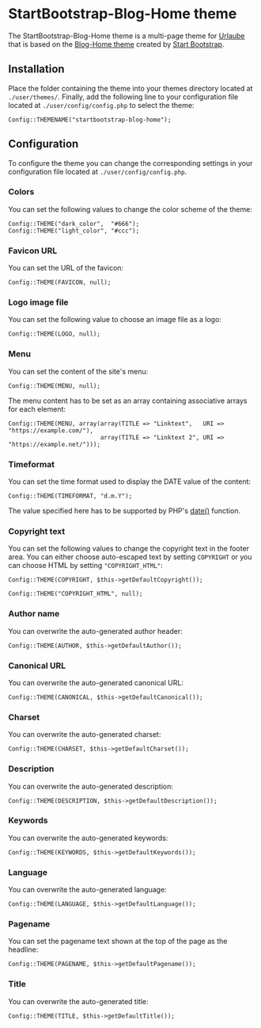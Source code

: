 # StartBootstrap-Blog-Home theme
The StartBootstrap-Blog-Home theme is a multi-page theme for [Urlaube](https://github.com/urlaube/urlaube) that is based on the [Blog-Home theme](https://github.com/BlackrockDigital/startbootstrap-blog-home/tree/v3.3.7) created by [Start Bootstrap](https://startbootstrap.com/).

## Installation
Place the folder containing the theme into your themes directory located at `./user/themes/`.
Finally, add the following line to your configuration file located at `./user/config/config.php` to select the theme:
```
Config::THEMENAME("startbootstrap-blog-home");
```

## Configuration
To configure the theme you can change the corresponding settings in your configuration file located at `./user/config/config.php`.

### Colors
You can set the following values to change the color scheme of the theme:
```
Config::THEME("dark_color",  "#666");
Config::THEME("light_color", "#ccc");
```

### Favicon URL
You can set the URL of the favicon:
```
Config::THEME(FAVICON, null);
```

### Logo image file
You can set the following value to choose an image file as a logo:
```
Config::THEME(LOGO, null);
```

### Menu
You can set the content of the site's menu:
```
Config::THEME(MENU, null);
```

The menu content has to be set as an array containing associative arrays for each element:
```
Config::THEME(MENU, array(array(TITLE => "Linktext",   URI => "https://example.com/"),
                          array(TITLE => "Linktext 2", URI => "https://example.net/")));
```

### Timeformat
You can set the time format used to display the DATE value of the content:
```
Config::THEME(TIMEFORMAT, "d.m.Y");
```

The value specified here has to be supported by PHP's [date()](http://php.net/manual/en/function.date.php) function.

### Copyright text
You can set the following values to change the copyright text in the footer area. You can either choose auto-escaped text by setting `COPYRIGHT` or you can choose HTML by setting `"COPYRIGHT_HTML"`:
```
Config::THEME(COPYRIGHT, $this->getDefaultCopyright());
```
```
Config::THEME("COPYRIGHT_HTML", null);
```

### Author name
You can overwrite the auto-generated author header:
```
Config::THEME(AUTHOR, $this->getDefaultAuthor());
```

### Canonical URL
You can overwrite the auto-generated canonical URL:
```
Config::THEME(CANONICAL, $this->getDefaultCanonical());
```

### Charset
You can overwrite the auto-generated charset:
```
Config::THEME(CHARSET, $this->getDefaultCharset());
```

### Description
You can overwrite the auto-generated description:
```
Config::THEME(DESCRIPTION, $this->getDefaultDescription());
```

### Keywords
You can overwrite the auto-generated keywords:
```
Config::THEME(KEYWORDS, $this->getDefaultKeywords());
```

### Language
You can overwrite the auto-generated language:
```
Config::THEME(LANGUAGE, $this->getDefaultLanguage());
```

### Pagename
You can set the pagename text shown at the top of the page as the headline:
```
Config::THEME(PAGENAME, $this->getDefaultPagename());
```

### Title
You can overwrite the auto-generated title:
```
Config::THEME(TITLE, $this->getDefaultTitle());
```

